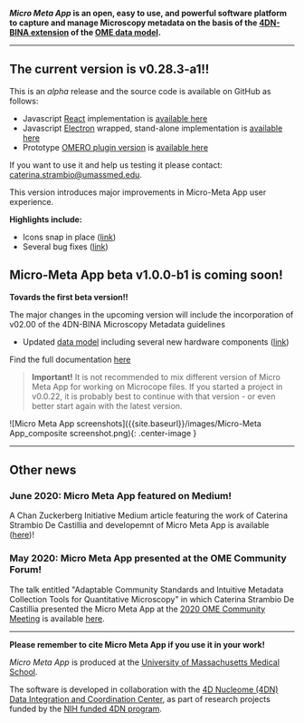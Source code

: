 
<!-- ## Micro Meta App -->

**_Micro Meta App_ is an open, easy to use, and powerful software platform to capture and manage Microscopy metadata on the basis of the [4DN-BINA extension](https://arxiv.org/abs/1910.11370) of the [OME data model](https://docs.openmicroscopy.org/ome-model/6.1.1/developers/model-overview.html).**

----

## The current version is v0.28.3-a1!!

This is an *alpha* release and the source code is available on GitHub as follows:

* Javascript [React](https://reactjs.org/) implementation is [available here](https://github.com/WU-BIMAC/4DNMicroscopyMetadataToolReact)
* Javascript [Electron](https://www.electronjs.org/) wrapped, stand-alone implementation is [available here](https://github.com/WU-BIMAC/4DNMicroscopyMetadataToolReactElectron)
* Prototype [OMERO plugin version](https://github.com/WU-BIMAC/4DNMicroscopyMetadataToolOmero) is [available here](https://www.openmicroscopy.org/omero/scientists/)

If you want to use it and help us testing it please contact: caterina.strambio@umassmed.edu.

<!-- See the [changelog]() for more details. -->

This version introduces major improvements in Micro-Meta App user experience. 

**Highlights include:**
* Icons snap in place ([link]())
* Several bug fixes ([link]())

## Micro-Meta App beta v1.0.0-b1 is coming soon!

**Tovards the first beta version!!**

The major changes in the upcoming version will include the incorporation of v02.00 of the 4DN-BINA Microscopy Metadata guidelines

* Updated [data model](https://github.com/WU-BIMAC/MicroscopyMetadata4DNGuidelines/tree/master/Model/in%20progress/v02-00) including several new hardware components ([link](https://github.com/WU-BIMAC/MicroscopyMetadata4DNGuidelines/blob/master/Model/in%20progress/v02-00/4DN-BINA-OME-Microscopy%20Metadata_ER%20diagram_CORE%2BBASIC.jpg))

Find the full documentation [here](https://micrometaapp-docs.readthedocs.io/en/latest/index.html)

> **Important!** It is not recommended to mix different version of Micro Meta App for working on Microcope files. If you started a project in v0.0.22, it is probably best to continue with that version - or even better start again with the latest version.

![Micro Meta App screenshots]({{site.baseurl}}/images/Micro-Meta App_composite screenshot.png){: .center-image }

----
## Other news

### June 2020: Micro Meta App featured on Medium!
A Chan Zuckerberg Initiative Medium article featuring the work of Caterina Strambio De Castillia and developemnt of Micro Meta App is available ([here](https://medium.com/@cziscience/5-imaging-scientists-share-insights-1ece553e9da3))!

### May 2020: Micro Meta App presented at the OME Community Forum!
The talk entitled "Adaptable Community Standards and Intuitive Metadata Collection Tools for Quantitative Microscopy" in which Caterina Strambio De Castillia presented the Micro Meta App at the [2020 OME Community Meeting](https://www.openmicroscopy.org/events/ome-community-meeting-2020/) is available [here](https://www.openmicroscopy.org/events/ome-community-meeting-2020/day2/).

----
**Please remember to cite Micro Meta App if you use it in your work!**

_Micro Meta App_ is produced at the <a href="https://www.umassmed.edu/pmm/">University of Massachusetts Medical School</a>.

The software is developed in collaboration with the <a href="http://dcic.4dnucleome.org/">4D Nucleome (4DN) Data Integration and Coordination Center</a>, as part of research projects funded by the <a href="https://commonfund.nih.gov/4DNucleome">NIH funded 4DN program</a>.
